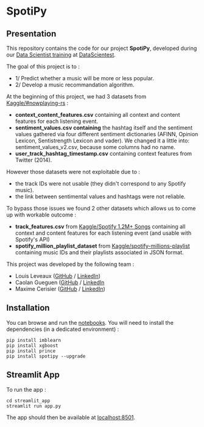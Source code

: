 # SpotiPy

## Presentation

This repository contains the code for our project **SpotiPy**, developed during our [Data Scientist training](https://datascientest.com/en/data-scientist-course) at [DataScientest](https://datascientest.com/).

The goal of this project is to :
- 1/ Predict whether a music will be more or less popular.
- 2/ Develop a music recommandation algorithm.

At the beginning of this project, we had 3 datasets from [Kaggle/#nowplaying-rs](https://www.kaggle.com/chelseapower/nowplayingrs?select=sentiment_values.csv) : 
- **context_content_features.csv** containing all context and content features for each listening event.
- **sentiment_values.csv containing** the hashtag itself and the sentiment values gathered via four different sentiment dictionaries (AFINN, Opinion Lexicon, Sentistrength Lexicon and vader). We changed it a little into: sentiment_values_v2.csv, because some columns had no name.
- **user_track_hashtag_timestamp.csv** containing context features from Twitter (2014).

However those datasets were not exploitable due to :
- the track IDs were not usable (they didn't correspond to any Spotify music).
- the link between sentimental values and hashtags were not reliable.

To bypass those issues we found 2 other datasets which allows us to come up with workable outcome :
- **track_features.csv** from [Kaggle/Spotify 1.2M+ Songs](https://www.kaggle.com/rodolfofigueroa/spotify-12m-songs) containing all context and content features for each listening event (and usable with Spotify's API)
- **spotify_million_playlist_dataset** from [Kaggle/spotify-millions-playlist](https://www.kaggle.com/adityak80/spotify-millions-playlist) containing music IDs and their playlists associated in JSON format.

This project was developed by the following team :

- Louis Leveaux ([GitHub](https://github.com/LouisLvx) / [LinkedIn](https://www.linkedin.com/in/louis-leveaux-311865182/))
- Caolan Gueguen ([GitHub](https://github.com/CaolanGu) / [LinkedIn](https://www.linkedin.com/in/caolan-gueguen-906218182/)
- Maxime Cerisier ([GitHub](https://github.com/MSV94) / [LinkedIn](https://www.linkedin.com/in/maxime-cerisier/))

## Installation

You can browse and run the [notebooks](./notebooks). You will need to install the dependencies (in a dedicated environment) :

```
pip install imblearn
pip install xgboost
pip install prince
pip install spotipy --upgrade
```

## Streamlit App

To run the app :

```shell
cd streamlit_app
streamlit run app.py
```

The app should then be available at [localhost:8501](http://localhost:8501).
